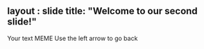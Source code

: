 layout : slide
title: "Welcome to our second slide!"
---
Your text
MEME
Use the left arrow to go back
